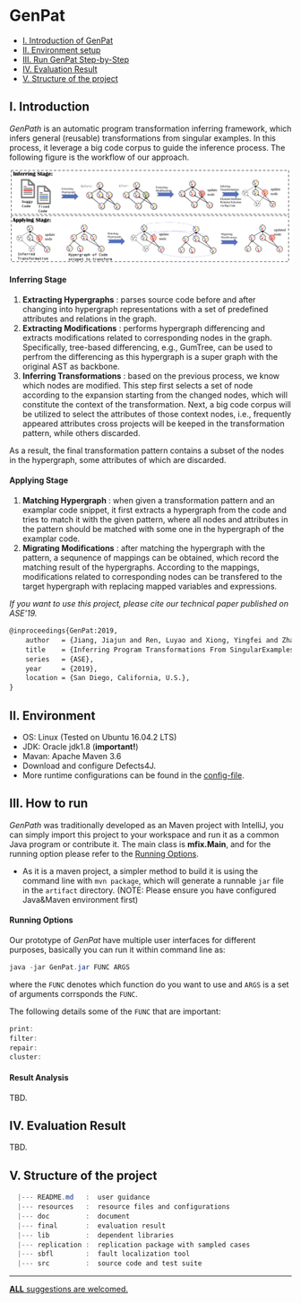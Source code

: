 # GenPat

* [I. Introduction of GenPat](#user-content-i-introduction)
* [II. Environment setup](#user-content-ii-environment)
* [III. Run GenPat Step-by-Step](#user-content-iii-how-to-run)
* [IV. Evaluation Result](#user-content-iv-evaluation-result)
* [V. Structure of the project](#user-content-v-structure-of-the-project)

## I. Introduction

*GenPath* is an automatic program transformation inferring framework, which infers general (reusable) transformations from singular examples. In this process, it leverage a big code corpus to guide the inference process. The following figure is the workflow of our approach.

![The workflow of this technique.\label{workflow}](./doc/figure/overview.png)

#### Inferring Stage

1. **Extracting Hypergraphs** : parses source code before and after changing into hypergraph representations with a set of predefined attributes and relations in the graph.
2. **Extracting Modifications** : performs hypergraph differencing and extracts modifications related to corresponding nodes in the graph. Specifically, tree-based differencing, e.g., GumTree, can be used to perfrom the differencing as this hypergraph is a super graph with the original AST as backbone.
2. **Inferring Transformations** : based on the previous process, we know which nodes are modified. This step first selects a set of node according to the expansion starting from the changed nodes, which will constitute the context of the transformation. Next, a big code corpus will be utilized to select the attributes of those context nodes, i.e., frequently appeared attributes cross projects will be keeped in the transformation pattern, while others discarded.

As a result, the final transformation pattern contains a subset of the nodes in the hypergraph, some attributes of which are discarded.

#### Applying Stage

1. **Matching Hypergraph** : when given a transformation pattern and an examplar code snippet, it first extracts a hypergraph from the code and tries to match it with the given pattern, where all nodes and attributes in the pattern should be matched with some one in the hypergraph of the examplar code.
2. **Migrating Modifications** : after matching the hypergraph with the pattern, a sequnence of mappings can be obtained, which record the matching result of the hypergraphs. According to the mappings, modifications related to corresponding nodes can be transfered to the target hypergraph with replacing mapped variables and expressions.

*If you want to use this project, please cite our technical paper published on ASE'19.*

```tex
@inproceedings{GenPat:2019,
    author   = {Jiang, Jiajun and Ren, Luyao and Xiong, Yingfei and Zhang, Lingming},
    title    = {Inferring Program Transformations From SingularExamples via Big Code},
    series   = {ASE},
    year     = {2019},
    location = {San Diego, California, U.S.},
} 
```

## II. Environment

* OS: Linux (Tested on Ubuntu 16.04.2 LTS)
* JDK: Oracle jdk1.8 (**important!**)
* Mavan: Apache Maven 3.6
* Download and configure Defects4J.
* More runtime configurations can be found in the [config-file](/resources/conf).


## III. How to run

*GenPath* was traditionally developed as an Maven project with IntelliJ, you can simply import this project to your workspace and run it as a common Java program or contribute it. The main class is **mfix.Main**, and for the running option please refer to the [Running Options](#user-content-running-options).

* As it is a maven project, a simpler method to build it is using the command line with `mvn package`, which will generate a runnable `jar` file in the `artifact` directory. (NOTE: Please ensure you have configured Java&Maven environment first)

#### Running Options 

Our prototype of *GenPat* have multiple user interfaces for different purposes, basically you can run it within command line as:

```powershell
java -jar GenPat.jar FUNC ARGS
```

where the `FUNC` denotes which function do you want to use and `ARGS` is a set of arguments corrsponds the `FUNC`.

The following details some of the `FUNC` that are important:

```powershell
print:
filter:
repair:
cluster:
```

#### Result Analysis

TBD.

## IV. Evaluation Result

TBD.

## V. Structure of the project
```powershell
  |--- README.md   :  user guidance
  |--- resources   :  resource files and configurations
  |--- doc         :  document
  |--- final       :  evaluation result
  |--- lib         :  dependent libraries
  |--- replication :  replication package with sampled cases
  |--- sbfl        :  fault localization tool
  |--- src         :  source code and test suite
```

----


<u>__ALL__ suggestions are welcomed.</u>
